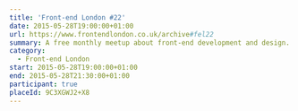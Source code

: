 ```yaml
---
title: 'Front-end London #22'
date: 2015-05-28T19:00:00+01:00
url: https://www.frontendlondon.co.uk/archive#fel22
summary: A free monthly meetup about front-end development and design.
category:
  - Front-end London
start: 2015-05-28T19:00:00+01:00
end: 2015-05-28T21:30:00+01:00
participant: true
placeId: 9C3XGWJ2+X8
---
```

